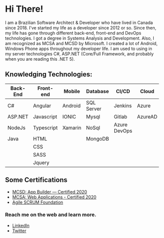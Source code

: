 # Hi There!

I am a Brazilian Software Architect & Developer who have lived in Canada since 2018. I've started my life as a developer since 2012 or so. Since then, my life has gone through different back-end, front-end and DevOps technologies.
I got a degree in Systems Analysis and Development. Also, I am recognized as MCSA and MCSD by Microsoft. I created a lot of Android, Windows Phone apps throughout my developer life. I am used to using in my server technologies C#, ASP.NET (Core/Full Framework, and probably when you are reading this .NET 5). 


## Knowledging Technologies:

| Back-End  | Front-end  | Mobile | Database  | CI/CD  | Cloud
|---|---|---|---|---|---|
| C#  | Angular | Android | SQL Server | Jenkins | Azure
| ASP.NET | Javascript | IONIC | Mysql | Gitlab | AzureAD
| NodeJs | Typescript | Xamarin | NoSql | Azure DevOps |
| Java |  HTML | | MongoDB | 
| | CSS | | |
| | SASS | | |
| | Jquery | | |

## Some Certifications
- [MCSD: App Builder — Certified 2020](https://bit.ly/3gLCanA)
- [MCSA: Web Applications - Certified 2020](http://bit.ly/39MoiWq)
- [Agile SCRUM Foundation](https://bit.ly/2W7uYtX)


### Reach me on the web and learn more.
- [LinkedIn](https://www.linkedin.com/in/MarcosCostaDev)
- [Twitter](https://twitter.com/MarcosCostaDev)

